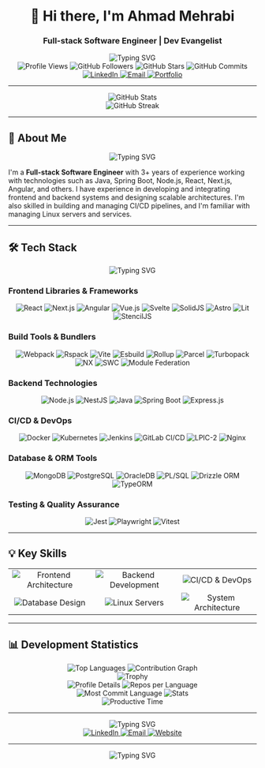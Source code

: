 # <div align="center">👋 Hi there, I'm Ahmad Mehrabi</div>
<div align="center">
  <h3>Full-stack Software Engineer | Dev Evangelist</h3>
  
  <img src="https://readme-typing-svg.herokuapp.com?font=Fira+Code&pause=1000&color=2D9EF7&center=true&vCenter=true&width=600&lines=Full-stack+Software+Engineer;Dev+Evangelist;Tech+Enthusiast" alt="Typing SVG" />
</div>

<div align="center">
  <img src="https://img.shields.io/badge/Profile%20Views-0A0A0A?style=flat-square&logo=github&logoColor=white" alt="Profile Views" />
  <img src="https://img.shields.io/github/followers/mehrabix?label=Followers&style=flat-square&logo=github&logoColor=white" alt="GitHub Followers" />
  <img src="https://img.shields.io/github/stars/mehrabix?label=Stars&style=flat-square&logo=github&logoColor=white" alt="GitHub Stars" />
  <img src="https://img.shields.io/badge/Commits-0A0A0A?style=flat-square&logo=github&logoColor=white" alt="GitHub Commits" />
</div>

<div align="center">
  <a href="https://www.linkedin.com/in/mehrabix">
    <img src="https://img.shields.io/badge/LinkedIn-0077B5?style=flat-square&logo=linkedin&logoColor=white" alt="LinkedIn" />
  </a>
  <a href="mailto:mehrabi@post.com">
    <img src="https://img.shields.io/badge/Email-D14836?style=flat-square&logo=gmail&logoColor=white" alt="Email" />
  </a>
  <a href="https://mehrabix.github.io/portfolio/">
    <img src="https://img.shields.io/badge/Portfolio-2D9EF7?style=flat-square&logo=react&logoColor=white" alt="Portfolio" />
  </a>
</div>

---

<div align="center">
  <img src="https://github-readme-stats.vercel.app/api?username=mehrabix&show_icons=true&theme=radical&hide_border=true&include_all_commits=true&count_private=true" alt="GitHub Stats" />
</div>

<div align="center">
  <img src="https://streak-stats.demolab.com?user=mehrabix&theme=radical&hide_border=true&date_format=M%20j%5B%2C%20Y%5D" alt="GitHub Streak" />
</div>

---

## 🚀 About Me

<div align="center">
  <img src="https://readme-typing-svg.herokuapp.com?font=Fira+Code&pause=1000&color=2D9EF7&center=true&vCenter=true&width=600&lines=Building+scalable+applications;Creating+beautiful+user+interfaces;Optimizing+performance" alt="Typing SVG" />
</div>

I'm a **Full-stack Software Engineer** with 3+ years of experience working with technologies such as Java, Spring Boot, Node.js, React, Next.js, Angular, and others. I have experience in developing and integrating frontend and backend systems and designing scalable architectures. I'm also skilled in building and managing CI/CD pipelines, and I'm familiar with managing Linux servers and services.

---

## 🛠️ Tech Stack

<div align="center">
  <img src="https://readme-typing-svg.herokuapp.com?font=Fira+Code&pause=1000&color=2D9EF7&center=true&vCenter=true&width=600&lines=Frontend+Technologies;Backend+Technologies;DevOps+Tools;Database+Systems" alt="Typing SVG" />
</div>

### Frontend Libraries & Frameworks
<div align="center">
  <img src="https://img.shields.io/badge/React-61DAFB?style=flat-square&logo=react&logoColor=black" alt="React" />
  <img src="https://img.shields.io/badge/Next.js-000000?style=flat-square&logo=nextdotjs&logoColor=white" alt="Next.js" />
  <img src="https://img.shields.io/badge/Angular-DD0031?style=flat-square&logo=angular&logoColor=white" alt="Angular" />
  <img src="https://img.shields.io/badge/Vue.js-4FC08D?style=flat-square&logo=vue.js&logoColor=white" alt="Vue.js" />
  <img src="https://img.shields.io/badge/Svelte-FF3E00?style=flat-square&logo=svelte&logoColor=white" alt="Svelte" />
  <img src="https://img.shields.io/badge/SolidJS-2C4F7C?style=flat-square&logo=solid&logoColor=white" alt="SolidJS" />
  <img src="https://img.shields.io/badge/Astro-FF5A03?style=flat-square&logo=astro&logoColor=white" alt="Astro" />
  <img src="https://img.shields.io/badge/Lit-324FFF?style=flat-square&logo=lit&logoColor=white" alt="Lit" />
  <img src="https://img.shields.io/badge/StencilJS-FF3E00?style=flat-square&logo=stencil&logoColor=white" alt="StencilJS" />
</div>

### Build Tools & Bundlers
<div align="center">
  <img src="https://img.shields.io/badge/Webpack-8DD6F9?logo=webpack&logoColor=black" alt="Webpack" />
  <img src="https://img.shields.io/badge/Rspack-FECC00?logo=rspack&logoColor=black" alt="Rspack" />
  <img src="https://img.shields.io/badge/Vite-646CFF?logo=vite&logoColor=white" alt="Vite" />
  <img src="https://img.shields.io/badge/Esbuild-FFCF00?logo=esbuild&logoColor=black" alt="Esbuild" />
  <img src="https://img.shields.io/badge/Rollup-EC4A3F?logo=rollup.js&logoColor=white" alt="Rollup" />
  <img src="https://img.shields.io/badge/Parcel-FFCC00?logo=parcel&logoColor=black" alt="Parcel" />
  <img src="https://img.shields.io/badge/Turbopack-000000?logo=vercel&logoColor=white" alt="Turbopack" />
  <img src="https://img.shields.io/badge/NX-143055?logo=nx&logoColor=white" alt="NX" />
  <img src="https://img.shields.io/badge/SWC-FB5C00?logo=rust&logoColor=white" alt="SWC" />
  <img src="https://img.shields.io/badge/Module%20Federation-FF6C37?logo=webpack&logoColor=white" alt="Module Federation" />
</div>

### Backend Technologies
<div align="center">
  <img src="https://img.shields.io/badge/Node.js-339933?logo=node.js&logoColor=white" alt="Node.js" />
  <img src="https://img.shields.io/badge/NestJS-E0234E?logo=nestjs&logoColor=white" alt="NestJS" />
  <img src="https://img.shields.io/badge/Java-007396?logo=java&logoColor=white" alt="Java" />
  <img src="https://img.shields.io/badge/Spring%20Boot-6DB33F?logo=spring&logoColor=white" alt="Spring Boot" />
  <img src="https://img.shields.io/badge/Express-000000?logo=express&logoColor=white" alt="Express.js" />
</div>

### CI/CD & DevOps
<div align="center">
  <img src="https://img.shields.io/badge/Docker-2496ED?logo=docker&logoColor=white" alt="Docker" />
  <img src="https://img.shields.io/badge/Kubernetes-326CE5?logo=kubernetes&logoColor=white" alt="Kubernetes" />
  <img src="https://img.shields.io/badge/Jenkins-D24939?logo=jenkins&logoColor=white" alt="Jenkins" />
  <img src="https://img.shields.io/badge/GitLab%20CI-330F63?logo=gitlab&logoColor=white" alt="GitLab CI/CD" />
  <img src="https://img.shields.io/badge/LPIC-2-6C6C6C?logo=lpi&logoColor=white" alt="LPIC-2" />
  <img src="https://img.shields.io/badge/Nginx-009639?logo=nginx&logoColor=white" alt="Nginx" />
</div>

### Database & ORM Tools
<div align="center">
  <img src="https://img.shields.io/badge/MongoDB-47A248?logo=mongodb&logoColor=white" alt="MongoDB" />
  <img src="https://img.shields.io/badge/PostgreSQL-336791?logo=postgresql&logoColor=white" alt="PostgreSQL" />
  <img src="https://img.shields.io/badge/OracleDB-F80000?logo=oracle&logoColor=white" alt="OracleDB" />
  <img src="https://img.shields.io/badge/PL%2FSQL-F80000?logo=oracle&logoColor=white" alt="PL/SQL" />
  <img src="https://img.shields.io/badge/Drizzle-4F8BFA?logo=drizzle&logoColor=white" alt="Drizzle ORM" />
  <img src="https://img.shields.io/badge/TypeORM-E86B5A?logo=typeorm&logoColor=white" alt="TypeORM" />
</div>

### Testing & Quality Assurance
<div align="center">
  <img src="https://img.shields.io/badge/Jest-000000?logo=jest&logoColor=white" alt="Jest" />
  <img src="https://img.shields.io/badge/Playwright-2B3A3A?logo=playwright&logoColor=white" alt="Playwright" />
  <img src="https://img.shields.io/badge/Vitest-6F57FF?logo=vitest&logoColor=white" alt="Vitest" />
</div>

---

## 💡 Key Skills

<div align="center">
  <table>
    <tr>
      <td align="center">
        <img src="https://img.shields.io/badge/Frontend%20Architecture-61DAFB?style=flat-square&logo=react&logoColor=black" alt="Frontend Architecture" />
      </td>
      <td align="center">
        <img src="https://img.shields.io/badge/Backend%20Development-339933?style=flat-square&logo=node.js&logoColor=white" alt="Backend Development" />
      </td>
      <td align="center">
        <img src="https://img.shields.io/badge/CI%2FCD%20%26%20DevOps-2496ED?style=flat-square&logo=docker&logoColor=white" alt="CI/CD & DevOps" />
      </td>
    </tr>
    <tr>
      <td align="center">
        <img src="https://img.shields.io/badge/Database%20Design-47A248?style=flat-square&logo=mongodb&logoColor=white" alt="Database Design" />
      </td>
      <td align="center">
        <img src="https://img.shields.io/badge/Linux%20Servers-009639?style=flat-square&logo=nginx&logoColor=white" alt="Linux Servers" />
      </td>
      <td align="center">
        <img src="https://img.shields.io/badge/System%20Architecture-6DB33F?style=flat-square&logo=spring&logoColor=white" alt="System Architecture" />
      </td>
    </tr>
  </table>
</div>

---

## 📊 Development Statistics

<div align="center">
  <img src="https://github-readme-stats.vercel.app/api/top-langs/?username=mehrabix&layout=compact&theme=radical&hide_border=true" alt="Top Languages" />
  <img src="https://github-readme-activity-graph.vercel.app/graph?username=mehrabix&theme=radical&hide_border=true" alt="Contribution Graph" />
</div>

<div align="center">
  <img src="https://github-profile-trophy.vercel.app/?username=mehrabix&theme=radical&no-frame=true&column=7&margin-w=15&margin-h=15" alt="Trophy" />
</div>

<div align="center">
  <img src="https://github-profile-summary-cards.vercel.app/api/cards/profile-details?username=mehrabix&theme=radical" alt="Profile Details" />
  <img src="https://github-profile-summary-cards.vercel.app/api/cards/repos-per-language?username=mehrabix&theme=radical" alt="Repos per Language" />
</div>

<div align="center">
  <img src="https://github-profile-summary-cards.vercel.app/api/cards/most-commit-language?username=mehrabix&theme=radical" alt="Most Commit Language" />
  <img src="https://github-profile-summary-cards.vercel.app/api/cards/stats?username=mehrabix&theme=radical" alt="Stats" />
</div>

<div align="center">
  <img src="https://github-profile-summary-cards.vercel.app/api/cards/productive-time?username=mehrabix&theme=radical&utcOffset=8" alt="Productive Time" />
</div>

---

<div align="center">
  <img src="https://readme-typing-svg.herokuapp.com?font=Fira+Code&pause=1000&color=2D9EF7&center=true&vCenter=true&width=600&lines=Let's+connect+and+create+something+amazing!;Feel+free+to+reach+out+for+any+questions" alt="Typing SVG" />
</div>

<div align="center">
  <a href="https://www.linkedin.com/in/mehrabix">
    <img src="https://img.shields.io/badge/LinkedIn-0077B5?style=for-the-badge&logo=linkedin&logoColor=white" alt="LinkedIn" />
  </a>
  <a href="mailto:mehrabi@post.com">
    <img src="https://img.shields.io/badge/Email-D14836?style=for-the-badge&logo=gmail&logoColor=white" alt="Email" />
  </a>
  <a href="https://mehrabix.dev">
    <img src="https://img.shields.io/badge/Website-2D9EF7?style=for-the-badge&logo=firefox&logoColor=white" alt="Website" />
  </a>
</div>

---

<div align="center">
  <img src="https://readme-typing-svg.herokuapp.com?font=Fira+Code&pause=1000&color=2D9EF7&center=true&vCenter=true&width=600&lines=Thanks+for+visiting+my+profile!;Feel+free+to+star+my+repositories" alt="Typing SVG" />
</div>
